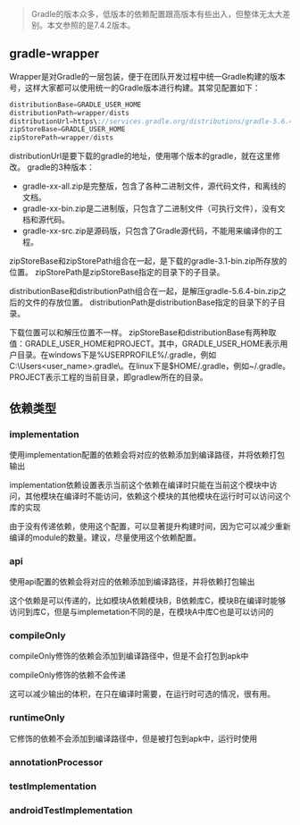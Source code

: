 > Gradle的版本众多，低版本的依赖配置跟高版本有些出入，但整体无太大差别。本文参照的是7.4.2版本。

## gradle-wrapper
Wrapper是对Gradle的一层包装，便于在团队开发过程中统一Gradle构建的版本号，这样大家都可以使用统一的Gradle版本进行构建。其常见配置如下：
```gradle
distributionBase=GRADLE_USER_HOME
distributionPath=wrapper/dists
distributionUrl=https\://services.gradle.org/distributions/gradle-5.6.4-bin.zip
zipStoreBase=GRADLE_USER_HOME
zipStorePath=wrapper/dists
```

distributionUrl是要下载的gradle的地址，使用哪个版本的gradle，就在这里修改。
gradle的3种版本：
* gradle-xx-all.zip是完整版，包含了各种二进制文件，源代码文件，和离线的文档。
* gradle-xx-bin.zip是二进制版，只包含了二进制文件（可执行文件），没有文档和源代码。
* gradle-xx-src.zip是源码版，只包含了Gradle源代码，不能用来编译你的工程。

zipStoreBase和zipStorePath组合在一起，是下载的gradle-3.1-bin.zip所存放的位置。
zipStorePath是zipStoreBase指定的目录下的子目录。

distributionBase和distributionPath组合在一起，是解压gradle-5.6.4-bin.zip之后的文件的存放位置。
distributionPath是distributionBase指定的目录下的子目录。

下载位置可以和解压位置不一样。
zipStoreBase和distributionBase有两种取值：GRADLE_USER_HOME和PROJECT。其中，GRADLE_USER_HOME表示用户目录。在windows下是%USERPROFILE%/.gradle，例如C:\Users<user_name>.gradle\。在linux下是$HOME/.gradle，例如~/.gradle。PROJECT表示工程的当前目录，即gradlew所在的目录。

## 依赖类型

### implementation
使用implementation配置的依赖会将对应的依赖添加到编译路径，并将依赖打包输出

implementation依赖设置表示当前这个依赖在编译时只能在当前这个模块中访问，其他模块在编译时不能访问，依赖这个模块的其他模块在运行时可以访问这个库的实现

由于没有传递依赖，使用这个配置，可以显著提升构建时间，因为它可以减少重新编译的module的数量。建议，尽量使用这个依赖配置。


### api
使用api配置的依赖会将对应的依赖添加到编译路径，并将依赖打包输出

这个依赖是可以传递的，比如模块A依赖模块B，B依赖库C，模块B在编译时能够访问到库C，但是与implemetation不同的是，在模块A中库C也是可以访问的


### compileOnly
compileOnly修饰的依赖会添加到编译路径中，但是不会打包到apk中

compileOnly修饰的依赖不会传递

这可以减少输出的体积，在只在编译时需要，在运行时可选的情况，很有用。

### runtimeOnly
它修饰的依赖不会添加到编译路径中，但是被打包到apk中，运行时使用

### annotationProcessor

### testImplementation

### androidTestImplementation
